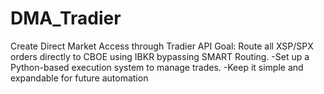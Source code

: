 # DMA_Tradier
Create Direct Market Access through Tradier API
Goal:  Route all XSP/SPX orders directly to CBOE using IBKR bypassing SMART Routing.
-Set up a Python-based execution system to manage trades.
-Keep it simple and expandable for future automation
